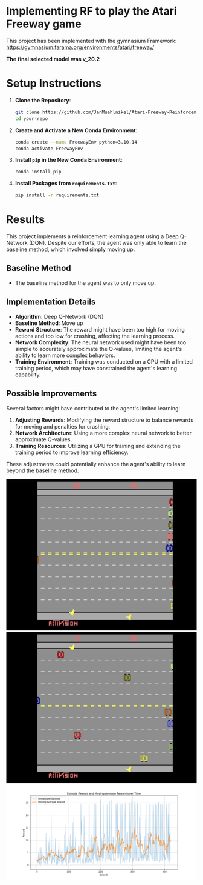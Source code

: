 # Implementing RF to play the Atari Freeway game

This project has been implemented with the gymnasium Framework: https://gymnasium.farama.org/environments/atari/freeway/

**The final selected model was v_20.2**

# Setup Instructions

1. **Clone the Repository**:
    ```bash
    git clone https://github.com/JanMuehlnikel/Atari-Freeway-Reinforcement-Learning
    cd your-repo
    ```

2. **Create and Activate a New Conda Environment**:
    ```bash
    conda create --name FreewayEnv python=3.10.14
    conda activate FreewayEnv
    ```

3. **Install `pip` in the New Conda Environment**:
    ```bash
    conda install pip
    ```

4. **Install Packages from `requirements.txt`**:
    ```bash
    pip install -r requirements.txt
    ```

# Results

This project implements a reinforcement learning agent using a Deep Q-Network (DQN). Despite our efforts, the agent was only able to learn the baseline method, which involved simply moving up.

## Baseline Method
- The baseline method for the agent was to only move up.

## Implementation Details
- **Algorithm**: Deep Q-Network (DQN)
- **Baseline Method**: Move up
- **Reward Structure**: The reward might have been too high for moving actions and too low for crashing, affecting the learning process.
- **Network Complexity**: The neural network used might have been too simple to accurately approximate the Q-values, limiting the agent's ability to learn more complex behaviors.
- **Training Environment**: Training was conducted on a CPU with a limited training period, which may have constrained the agent's learning capability.

## Possible Improvements
Several factors might have contributed to the agent's limited learning:
1. **Adjusting Rewards**: Modifying the reward structure to balance rewards for moving and penalties for crashing.
2. **Network Architecture**: Using a more complex neural network to better approximate Q-values.
3. **Training Resources**: Utilizing a GPU for training and extending the training period to improve learning efficiency.

These adjustments could potentially enhance the agent's ability to learn beyond the baseline method.

<img src="succesful_try.gif" alt="Successful Try" width="600" height="400">
<br>
<img src="bad_try.gif" alt="Bad Try" width="600" height="400">
<br>
<img src="freeway/dqn/figures/v_20.2/rewards_figure.png" alt="DQN Learning Curve" width="600">



